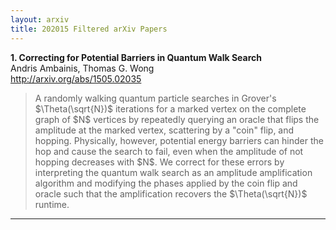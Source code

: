 ```yaml
---
layout: arxiv
title: 202015 Filtered arXiv Papers
---
```


**1.    Correcting for Potential Barriers in Quantum Walk Search**  
Andris Ambainis, Thomas G. Wong  
http://arxiv.org/abs/1505.02035  
<blockquote>
<p>
A randomly walking quantum particle searches in Grover's $\Theta(\sqrt{N})$ iterations for a marked vertex on the complete graph of $N$ vertices by repeatedly querying an oracle that flips the amplitude at the marked vertex, scattering by a "coin" flip, and hopping. Physically, however, potential energy barriers can hinder the hop and cause the search to fail, even when the amplitude of not hopping decreases with $N$. We correct for these errors by interpreting the quantum walk search as an amplitude amplification algorithm and modifying the phases applied by the coin flip and oracle such that the amplification recovers the $\Theta(\sqrt{N})$ runtime.
</p>
</blockquote>

------


